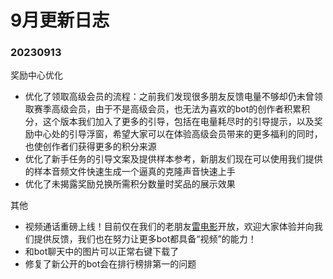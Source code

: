 # 9月更新日志

### 20230913

奖励中心优化

* 优化了领取高级会员的流程：之前我们发现很多朋友反馈电量不够却仍未曾领取赛季高级会员，由于不是高级会员，也无法为喜欢的bot的创作者积累积分，这个版本我们加入了更多的引导，包括在电量耗尽时的引导提示，以及奖励中心处的引导浮窗，希望大家可以在体验高级会员带来的更多福利的同时，也使创作者们获得更多的积分来源
* 优化了新手任务的引导文案及提供样本参考，新朋友们现在可以使用我们提供的样本音频文件快速生成一个逼真的克隆声音快速上手
* 优化了未揭露奖励兑换所需积分数量时奖品的展示效果

其他

* 视频通话重磅上线！目前仅在我们的老朋友[雷电影](https://app.myshell.ai/botshare/6958)开放，欢迎大家体验并向我们提供反馈，我们也在努力让更多bot都具备“视频”的能力！
* 和bot聊天中的图片可以正常右键下载了
* 修复了新公开的bot会在排行榜排第一的问题
